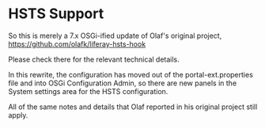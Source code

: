 # HSTS Support

So this is merely a 7.x OSGi-ified update of Olaf's original project, https://github.com/olafk/liferay-hsts-hook

Please check there for the relevant technical details.

In this rewrite, the configuration has moved out of the portal-ext.properties file and into OSGi Configuration Admin, so there are new
panels in the System settings area for the HSTS configuration.

All of the same notes and details that Olaf reported in his original project still apply.